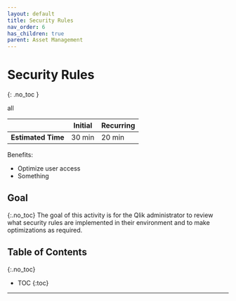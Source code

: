 ```yaml
---
layout: default
title: Security Rules
nav_order: 6
has_children: true
parent: Asset Management
---
```


# Security Rules
{: .no_toc }

<span class="label all">all</span>

|                                  		                  | Initial | Recurring |
|---------------------------------------------------------|---------|-----------|
| <i class="far fa-clock fa-sm"></i> **Estimated Time**   | 30 min  | 20 min    |

Benefits:

  - Optimize user access
  - Something

## Goal
{:.no_toc}
The goal of this activity is for the Qlik administrator to review what security rules are implemented in their environment and to make optimizations as required.

## Table of Contents
{:.no_toc}

* TOC
{:toc}
-------------------------
